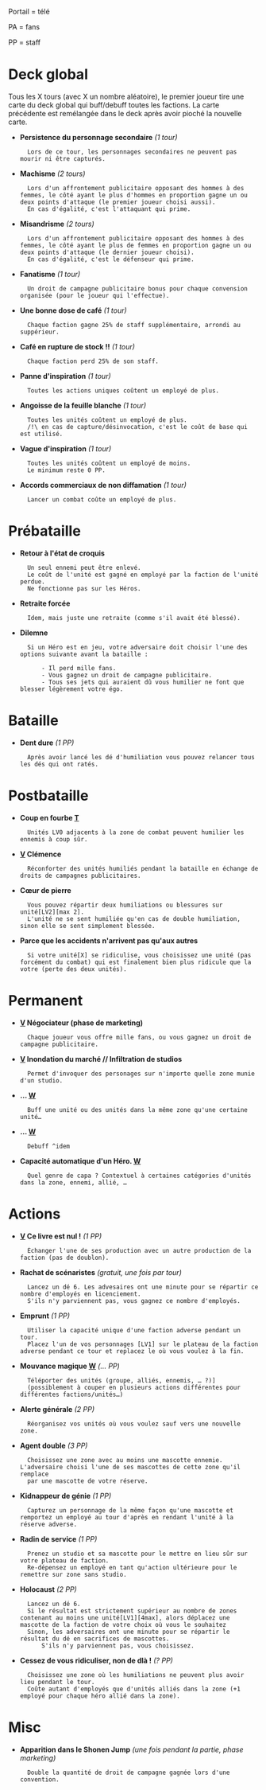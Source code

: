 Portail = télé

PA = fans

PP = staff


[T]: . "Tierces factions acceptées"
[W]: . "À retravailler"
[v]: . "Peut être retiré"

# Deck global
Tous les X tours (avec X un nombre aléatoire), le premier joueur tire une carte du deck global qui buff/debuff toutes les factions.
La carte précédente est remélangée dans le deck après avoir pioché la nouvelle carte.

- **Persistence du personnage secondaire** *(1 tour)*
    
        Lors de ce tour, les personnages secondaires ne peuvent pas mourir ni être capturés.

- **Machisme** *(2 tours)*

        Lors d'un affrontement publicitaire opposant des hommes à des femmes, le côté ayant le plus d'hommes en proportion gagne un ou deux points d'attaque (le premier joueur choisi aussi).
        En cas d'égalité, c'est l'attaquant qui prime.

- **Misandrisme** *(2 tours)*

        Lors d'un affrontement publicitaire opposant des hommes à des femmes, le côté ayant le plus de femmes en proportion gagne un ou deux points d'attaque (le dernier joueur choisi).
        En cas d'égalité, c'est le défenseur qui prime.

- **Fanatisme** *(1 tour)*

        Un droit de campagne publicitaire bonus pour chaque convension organisée (pour le joueur qui l'effectue).

- **Une bonne dose de café** *(1 tour)*

        Chaque faction gagne 25% de staff supplémentaire, arrondi au suppérieur.

- **Café en rupture de stock !!** *(1 tour)*

        Chaque faction perd 25% de son staff.

- **Panne d'inspiration** *(1 tour)*

        Toutes les actions uniques coûtent un employé de plus.

- **Angoisse de la feuille blanche** *(1 tour)*

        Toutes les unités coûtent un employé de plus.
        /!\ en cas de capture/désinvocation, c'est le coût de base qui est utilisé.

- **Vague d'inspiration** *(1 tour)*

        Toutes les unités coûtent un employé de moins.
        Le minimum reste 0 PP.

- **Accords commerciaux de non diffamation** *(1 tour)*

        Lancer un combat coûte un employé de plus.


# Prébataille

- **Retour à l'état de croquis**

        Un seul ennemi peut être enlevé.
        Le coût de l'unité est gagné en employé par la faction de l'unité perdue.
        Ne fonctionne pas sur les Héros.

- **Retraite forcée**

        Idem, mais juste une retraite (comme s'il avait été blessé).

- **Dilemne**

        Si un Héro est en jeu, votre adversaire doit choisir l'une des options suivante avant la bataille :

            - Il perd mille fans.
            - Vous gagnez un droit de campagne publicitaire.
            - Tous ses jets qui auraient dû vous humilier ne font que blesser légèrement votre égo.

# Bataille

- **Dent dure** *(1 PP)*

        Après avoir lancé les dé d'humiliation vous pouvez relancer tous les dés qui ont ratés.

# Postbataille

- **Coup en fourbe [T]**

        Unités LV0 adjacents à la zone de combat peuvent humilier les ennemis à coup sûr.

- **[V] Clémence**

        Réconforter des unités humiliés pendant la bataille en échange de droits de campagnes publicitaires.

- **Cœur de pierre**

        Vous pouvez répartir deux humiliations ou blessures sur unité[LV2][max 2].
        L'unité ne se sent humiliée qu'en cas de double humiliation, sinon elle se sent simplement blessée.

- **Parce que les accidents n'arrivent pas qu'aux autres**

        Si votre unité[X] se ridiculise, vous choisissez une unité (pas forcément du combat) qui est finalement bien plus ridicule que la votre (perte des deux unités).

# Permanent

- **[V] Négociateur (phase de marketing)**

        Chaque joueur vous offre mille fans, ou vous gagnez un droit de campagne publicitaire.

- **[V] Inondation du marché // Infiltration de studios**

        Permet d'invoquer des personages sur n'importe quelle zone munie d'un studio.

- **… [W]**

        Buff une unité ou des unités dans la même zone qu'une certaine unité…

- **… [W]**

        Debuff ^idem

- **Capacité automatique d'un Héro. [W]**

        Quel genre de capa ? Contextuel à certaines catégories d'unités dans la zone, ennemi, allié, …

# Actions

- **[V] Ce livre est nul !** *(1 PP)*

        Échanger l'une de ses production avec un autre production de la faction (pas de doublon).

- **Rachat de scénaristes** *(gratuit, une fois par tour)*

        Lancez un dé 6. Les advesaires ont une minute pour se répartir ce nombre d'employés en licenciement.
        S'ils n'y parviennent pas, vous gagnez ce nombre d'employés.

- **Emprunt** *(1 PP)*

        Utiliser la capacité unique d'une faction adverse pendant un tour.
        Placez l'un de vos personnages [LV1] sur le plateau de la faction adverse pendant ce tour et replacez le où vous voulez à la fin.

- **Mouvance magique [W]** *(… PP)*

        Téléporter des unités (groupe, alliés, ennemis, … ?)]
        (possiblement à couper en plusieurs actions différentes pour différentes factions/unités…)

- **Alerte générale** *(2 PP)*

        Réorganisez vos unités où vous voulez sauf vers une nouvelle zone.

- **Agent double** *(3 PP)*

        Choisissez une zone avec au moins une mascotte ennemie. L'adversaire choisi l'une de ses mascottes de cette zone qu'il remplace
        par une mascotte de votre réserve.

- **Kidnappeur de génie** *(1 PP)*

        Capturez un personnage de la même façon qu'une mascotte et remportez un employé au tour d'après en rendant l'unité à la réserve adverse.

- **Radin de service** *(1 PP)*

        Prenez un studio et sa mascotte pour le mettre en lieu sûr sur votre plateau de faction.
        Re-dépensez un employé en tant qu'action ultérieure pour le remettre sur zone sans studio.

- **Holocaust** *(2 PP)*

        Lancez un dé 6.
        Si le résultat est strictement supérieur au nombre de zones contenant au moins une unité[LV1][4max], alors déplacez une mascotte de la faction de votre choix où vous le souhaitez
        Sinon, les adversaires ont une minute pour se répartir le résultat du dé en sacrifices de mascottes.
            S'ils n'y parviennent pas, vous choisissez.

- **Cessez de vous ridiculiser, non de dlà !** *(? PP)*

        Choisissez une zone où les humiliations ne peuvent plus avoir lieu pendant le tour.
        Coûte autant d'employés que d'unités alliés dans la zone (+1 employé pour chaque héro allié dans la zone).

# Misc

- **Apparition dans le Shonen Jump** *(une fois pendant la partie, phase marketing)*

        Double la quantité de droit de campagne gagnée lors d'une convention.
